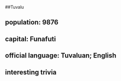 ##Tuvalu
## population: 9876


## capital: Funafuti

 
## official language: Tuvaluan; English 


## interesting trivia



